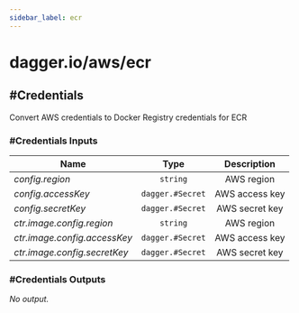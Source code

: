```yaml
---
sidebar_label: ecr
---
```


# dagger.io/aws/ecr

## #Credentials

Convert AWS credentials to Docker Registry credentials for ECR

### #Credentials Inputs

| Name                           | Type                | Description        |
| -------------                  |:-------------:      |:-------------:     |
|*config.region*                 | `string`            |AWS region          |
|*config.accessKey*              | `dagger.#Secret`    |AWS access key      |
|*config.secretKey*              | `dagger.#Secret`    |AWS secret key      |
|*ctr.image.config.region*       | `string`            |AWS region          |
|*ctr.image.config.accessKey*    | `dagger.#Secret`    |AWS access key      |
|*ctr.image.config.secretKey*    | `dagger.#Secret`    |AWS secret key      |

### #Credentials Outputs

_No output._
